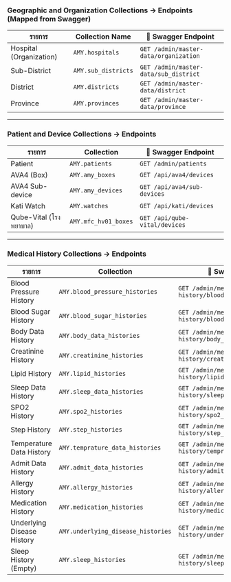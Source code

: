 ### Geographic and Organization Collections → Endpoints (Mapped from Swagger)

| รายการ                  | Collection Name             | 📌 Swagger Endpoint                                 |
|------------------------|-----------------------------|---------------------------------------------------|
| Hospital (Organization)| `AMY.hospitals`             | `GET /admin/master-data/organization`             |
| Sub-District           | `AMY.sub_districts`         | `GET /admin/master-data/sub_district`             |
| District               | `AMY.districts`             | `GET /admin/master-data/district`                 |
| Province               | `AMY.provinces`             | `GET /admin/master-data/province`                 |

---

### Patient and Device Collections → Endpoints

| รายการ                          | Collection                    | 📌 Swagger Endpoint                        |
|---------------------------------|-------------------------------|--------------------------------------------|
| Patient                         | `AMY.patients`                | `GET /admin/patients`                      |
| AVA4 (Box)                      | `AMY.amy_boxes`               | `GET /api/ava4/devices`                    |
| AVA4 Sub-device                 | `AMY.amy_devices`             | `GET /api/ava4/sub-devices`               |
| Kati Watch                      | `AMY.watches`                 | `GET /api/kati/devices`                    |
| Qube-Vital (โรงพยาบาล)          | `AMY.mfc_hv01_boxes`          | `GET /api/qube-vital/devices`             |

---

### Medical History Collections → Endpoints

| รายการ                          | Collection                         | 📌 Swagger Endpoint                                               |
|--------------------------------|------------------------------------|------------------------------------------------------------------|
| Blood Pressure History          | `AMY.blood_pressure_histories`     | `GET /admin/medical-history/blood_pressure_histories`           |
| Blood Sugar History             | `AMY.blood_sugar_histories`        | `GET /admin/medical-history/blood_sugar_histories`              |
| Body Data History               | `AMY.body_data_histories`          | `GET /admin/medical-history/body_data_histories`                |
| Creatinine History              | `AMY.creatinine_histories`         | `GET /admin/medical-history/creatinine_histories`               |
| Lipid History                   | `AMY.lipid_histories`              | `GET /admin/medical-history/lipid_histories`                    |
| Sleep Data History              | `AMY.sleep_data_histories`         | `GET /admin/medical-history/sleep_data_histories`               |
| SPO2 History                    | `AMY.spo2_histories`               | `GET /admin/medical-history/spo2_histories`                     |
| Step History                    | `AMY.step_histories`               | `GET /admin/medical-history/step_histories`                     |
| Temperature Data History        | `AMY.temprature_data_histories`    | `GET /admin/medical-history/temprature_data_histories`          |
| Admit Data History              | `AMY.admit_data_histories`         | `GET /admin/medical-history/admit_data_histories`               |
| Allergy History                 | `AMY.allergy_histories`            | `GET /admin/medical-history/allergy_histories`                  |
| Medication History              | `AMY.medication_histories`         | `GET /admin/medical-history/medication_histories`               |
| Underlying Disease History      | `AMY.underlying_disease_histories` | `GET /admin/medical-history/underlying_disease_histories`       |
| Sleep History (Empty)           | `AMY.sleep_histories`              | `GET /admin/medical-history/sleep_histories`                    |

